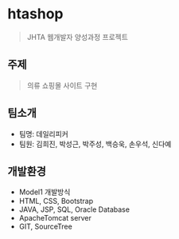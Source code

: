 # htashop
> JHTA 웹개발자 양성과정 프로젝트

## 주제
> 의류 쇼핑몰 사이트 구현

## 팀소개
- 팀명: 데일리피커
- 팀원: 김희진, 박성근, 박주성, 백승욱, 손우석, 신다예

## 개발환경
- Model1 개발방식
- HTML, CSS, Bootstrap
- JAVA, JSP, SQL, Oracle Database
- ApacheTomcat server
- GIT, SourceTree 

